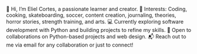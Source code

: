 👋 Hi, I’m Eliel Cortes, a passionate learner and creator.
🌱 Interests: Coding, cooking, skateboarding, soccer, content creation, journaling, theories, horror stories, strength training, and arts.
💻 Currently exploring software development with Python and building projects to refine my skills.
🤝 Open to collaborations on Python-based projects and web design.
📬 Reach out to me via email for any collaboration or just to connect!
